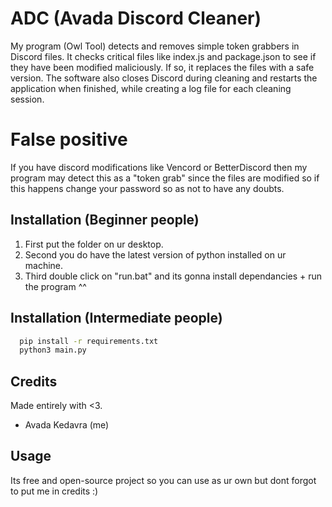 # ADC (Avada Discord Cleaner)

My program (Owl Tool) detects and removes simple token grabbers in Discord files. 
It checks critical files like index.js and package.json to see if they have been modified maliciously. 
If so, it replaces the files with a safe version. 
The software also closes Discord during cleaning and restarts the application when finished, while creating a log file for each cleaning session.

# False positive

If you have discord modifications like Vencord or BetterDiscord then my program may detect this as a "token grab" since the files are modified so if this happens change your password so as not to have any doubts.


## Installation (Beginner people)

1. First put the folder on ur desktop.
2. Second you do have the latest version of python installed on ur machine.
3. Third double click on "run.bat" and its gonna install dependancies + run the program ^^

## Installation (Intermediate people)
```bash
  pip install -r requirements.txt
  python3 main.py
```
## Credits

Made entirely with <3.

- Avada Kedavra (me)

## Usage

Its free and open-source project so you can use as ur own but dont forgot to put me in credits :)

